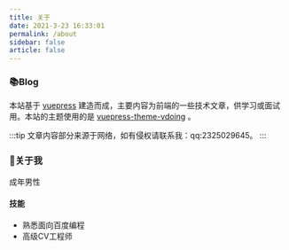 ```yaml
---
title: 关于
date: 2021-3-23 16:33:01
permalink: /about
sidebar: false
article: false
---
```


### 📚Blog
本站基于 [vuepress](https://vuepress.vuejs.org/zh/) 建造而成，主要内容为前端的一些技术文章，供学习或面试用。本站的主题使用的是 [vuepress-theme-vdoing](https://github.com/xugaoyi/vuepress-theme-vdoing) 。 

:::tip
文章内容部分来源于网络，如有侵权请联系我：qq:2325029645。
:::

<!-- [更新日志](https://github.com/xugaoyi/vuepress-theme-vdoing/commits/master) -->

<!-- ### 🎨Theme

[<img src="https://github-readme-stats.vercel.app/api/pin/?username=xugaoyi&amp;repo=vuepress-theme-vdoing" alt="ReadMe Card" class="no-zoom">](https://github.com/xugaoyi/vuepress-theme-vdoing)
[<img src="https://github-readme-stats.vercel.app/api/pin/?username=xugaoyi&amp;repo=vuepress-theme-vdoing-doc" alt="ReadMe Card" class="no-zoom">](https://doc.xugaoyi.com/)

本站主题是 [`Vdoing`](https://github.com/xugaoyi/vuepress-theme-vdoing)，这是一款简洁高效的VuePress 知识管理&博客 主题。旨在轻松打造一个`结构化`与`碎片化`并存的个人在线知识库&博客，让你的知识海洋像一本本书一样清晰易读。配合多维索引，让每一个知识点都可以快速定位！ 更多[详情](https://github.com/xugaoyi/vuepress-theme-vdoing)。 -->

<!-- <a href="https://github.com/xugaoyi/vuepress-theme-vdoing" target="_blank"><img src='https://img.shields.io/github/stars/xugaoyi/vuepress-theme-vdoing' alt='GitHub stars' class="no-zoom"></a>
<a href="https://github.com/xugaoyi/vuepress-theme-vdoing" target="_blank"><img src='https://img.shields.io/github/forks/xugaoyi/vuepress-theme-vdoing' alt='GitHub forks' class="no-zoom"></a> -->


### 🐼关于我
成年男性

#### 技能
* 熟悉面向百度编程
* 高级CV工程师

<script>
  // export default {
  //   data(){
  //     return {
  //       qqUrl: 'tencent://message/?uin=894072666&Site=&Menu=yes'
  //     }
  //   },
  //   mounted(){
  //     const flag =  navigator.userAgent.match(/(phone|pad|pod|iPhone|iPod|ios|iPad|Android|Mobile|BlackBerry|IEMobile|MQQBrowser|JUC|Fennec|wOSBrowser|BrowserNG|WebOS|Symbian|Windows Phone)/i);
  //     if(flag){
  //       this.qqUrl = 'mqqwpa://im/chat?chat_type=wpa&uin=894072666&version=1&src_type=web&web_src=oicqzone.com'
  //     }
  //   }
  // }
</script>
